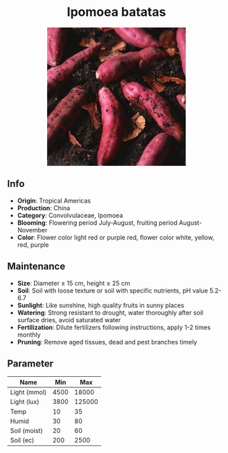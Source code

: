 <h1 align='center'>Ipomoea batatas</h1>
<p align="center">
    <img 
        align='center'
        width='320'
        src="../images/ipomoea batatas.png" 
        alt='Ipomoea batatas' />
</p>

## Info

 - **Origin**: Tropical Americas
 - **Production**: China
 - **Category**: Convolvulaceae, Ipomoea
 - **Blooming**: Flowering period July-August, fruiting period August-November
 - **Color**: Flower color light red or purple red, flower color white, yellow, red, purple

## Maintenance

 - **Size**: Diameter ≥ 15 cm, height ≥ 25 cm
 - **Soil**: Soil with loose texture or soil with specific nutrients, pH value 5.2-6.7
 - **Sunlight**: Like sunshine, high quality fruits in sunny places
 - **Watering**: Strong resistant to drought, water thoroughly after soil surface dries, avoid saturated water
 - **Fertilization**: Dilute fertilizers following instructions, apply 1-2 times monthly
 - **Pruning**: Remove aged tissues, dead and pest branches timely

## Parameter

| Name         | Min  | Max   |
|--------------|------|-------|
| Light (mmol) | 4500 | 18000  |
| Light (lux)  | 3800 | 125000 |
| Temp         | 10    | 35    |
| Humid        | 30   | 80    |
| Soil (moist) | 20   | 60    |
| Soil (ec)    | 200  | 2500  |